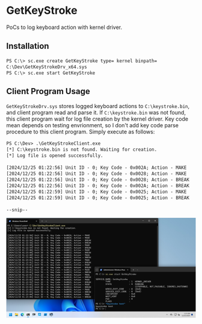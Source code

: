 # GetKeyStroke

PoCs to log keyboard action with kernel driver.

## Installation

```
PS C:\> sc.exe create GetKeyStroke type= kernel binpath= C:\Dev\GetKeyStrokeDrv_x64.sys
PS C:\> sc.exe start GetKeyStroke
```

## Client Program Usage

`GetKeyStrokeDrv.sys` stores logged keyboard actions to `C:\keystroke.bin`, and client program read and parse it.
If `C:\keystroke.bin` was not found, this client program wait for log file creation by the kernel driver.
Key code mean depends on testing envrionment, so I don't add key code parse procedure to this client program.
Simply execute as follows:

```
PS C:\Dev> .\GetKeyStrokeClient.exe
[*] C:\keystroke.bin is not found. Waiting for creation.
[*] Log file is opened successfully.

[2024/12/25 01:22:56] Unit ID - 0; Key Code - 0x002A; Action - MAKE
[2024/12/25 01:22:56] Unit ID - 0; Key Code - 0x0028; Action - MAKE
[2024/12/25 01:22:56] Unit ID - 0; Key Code - 0x0028; Action - BREAK
[2024/12/25 01:22:56] Unit ID - 0; Key Code - 0x002A; Action - BREAK
[2024/12/25 01:22:59] Unit ID - 0; Key Code - 0x0025; Action - MAKE
[2024/12/25 01:22:59] Unit ID - 0; Key Code - 0x0025; Action - BREAK

--snip--
```

![](./figures/GetKeyStroke.png)
